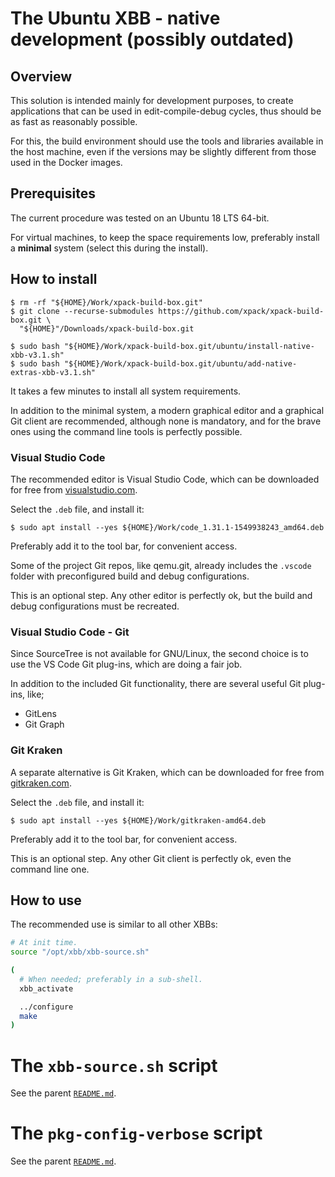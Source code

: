 # The Ubuntu XBB - native development (possibly outdated)

## Overview

This solution is intended mainly for development purposes, to create
applications that can be used in edit-compile-debug cycles, thus should
be as fast as reasonably possible.

For this, the build environment should use the tools and libraries
available in the host machine, even if the versions may be slightly
different from those used in the Docker images.

## Prerequisites

The current procedure was tested on an Ubuntu 18 LTS 64-bit.

For virtual machines, to keep the space requirements low, preferably
install a **minimal** system (select this during the install).

## How to install

```console
$ rm -rf "${HOME}/Work/xpack-build-box.git"
$ git clone --recurse-submodules https://github.com/xpack/xpack-build-box.git \
  "${HOME}"/Downloads/xpack-build-box.git

$ sudo bash "${HOME}/Work/xpack-build-box.git/ubuntu/install-native-xbb-v3.1.sh"
$ sudo bash "${HOME}/Work/xpack-build-box.git/ubuntu/add-native-extras-xbb-v3.1.sh"
```

It takes a few minutes to install all system requirements.

In addition to the minimal system, a modern graphical editor and a graphical
Git client are recommended, although none is mandatory, and for the
brave ones using the command line tools is perfectly possible.

### Visual Studio Code

The recommended editor is Visual Studio Code, which can be downloaded
for free from
[visualstudio.com](https://code.visualstudio.com/download).

Select the `.deb` file, and install it:

```console
$ sudo apt install --yes ${HOME}/Work/code_1.31.1-1549938243_amd64.deb
```

Preferably add it to the tool bar, for convenient access.

Some of the project Git repos, like qemu.git, already includes
the `.vscode` folder with preconfigured
build and debug configurations.

This is an optional step. Any other editor is perfectly ok, but the
build and debug configurations must be recreated.

### Visual Studio Code - Git

Since SourceTree is not available for GNU/Linux, the second choice is
to use the VS Code Git plug-ins, which are doing a fair job.

In addition to the included Git functionality, there are several useful Git
plug-ins, like;

- GitLens
- Git Graph

### Git Kraken

A separate alternative is
Git Kraken, which can be downloaded for free from
[gitkraken.com](https://www.gitkraken.com/download).

Select the `.deb` file, and install it:

```console
$ sudo apt install --yes ${HOME}/Work/gitkraken-amd64.deb
```

Preferably add it to the tool bar, for convenient access.

This is an optional step. Any other Git client is perfectly ok,
even the command line one.

## How to use

The recommended use is similar to all other XBBs:

```bash
# At init time.
source "/opt/xbb/xbb-source.sh"

(
  # When needed; preferably in a sub-shell.
  xbb_activate

  ../configure
  make
)
```

# The `xbb-source.sh` script

See the parent [`README.md`](../README.md).

# The `pkg-config-verbose` script

See the parent [`README.md`](../README.md).


